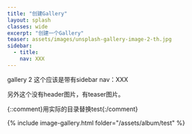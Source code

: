 ```yaml
---
title: "创建Gallery"
layout: splash
classes: wide
excerpt: "创建一个Gallery"
teaser: assets/images/unsplash-gallery-image-2-th.jpg
sidebar:
  - title: 
    nav: XXX
---
```


gallery 2 这个应该是带有sidebar nav：XXX

另外这个没有header图片，有teaser图片。

{::comment}用实际的目录替换test{:/comment}

{% include image-gallery.html folder="/assets/album/test" %} 

